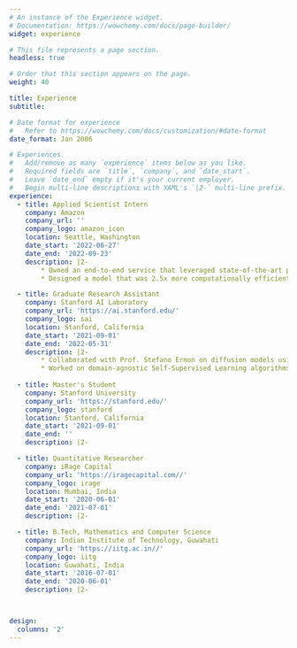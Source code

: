```yaml
---
# An instance of the Experience widget.
# Documentation: https://wowchemy.com/docs/page-builder/
widget: experience

# This file represents a page section.
headless: true

# Order that this section appears on the page.
weight: 40

title: Experience
subtitle:

# Date format for experience
#   Refer to https://wowchemy.com/docs/customization/#date-format
date_format: Jan 2006

# Experiences.
#   Add/remove as many `experience` items below as you like.
#   Required fields are `title`, `company`, and `date_start`.
#   Leave `date_end` empty if it's your current employer.
#   Begin multi-line descriptions with YAML's `|2-` multi-line prefix.
experience:
  - title: Applied Scientist Intern
    company: Amazon
    company_url: ''
    company_logo: amazon_icon
    location: Seattle, Washington
    date_start: '2022-06-27'
    date_end: '2022-09-23'
    description: |2-
        * Owned an end-to-end service that leveraged state-of-the-art permutation invariant Transformers and Graph Neural Networks to refine the knowledge graph that supports the Amazon Catalogue System.
        * Designed a model that was 2.5x more computationally efficient than the production model and achieved a significant gain on out-of-distribution tasks.

  - title: Graduate Research Assistant
    company: Stanford AI Laboratory
    company_url: 'https://ai.stanford.edu/'
    company_logo: sai
    location: Stanford, California
    date_start: '2021-09-01'
    date_end: '2022-05-31'
    description: |2-
        * Collaborated with Prof. Stefano Ermon on diffusion models using score matching for representation learning in JAX.
        * Worked on domain-agnostic Self-Supervised Learning algorithms in Pytorch.
  
  - title: Master's Student
    company: Stanford University
    company_url: 'https://stanford.edu/'
    company_logo: stanford
    location: Stanford, California
    date_start: '2021-09-01'
    date_end: ''
    description: |2-

  - title: Quantitative Researcher
    company: iRage Capital
    company_url: 'https://iragecapital.com//'
    company_logo: irage
    location: Mumbai, India
    date_start: '2020-06-01'
    date_end: '2021-07-01'
    description: |2-

  - title: B.Tech, Mathematics and Computer Science
    company: Indian Institute of Technology, Guwahati
    company_url: 'https://iitg.ac.in//'
    company_logo: iitg
    location: Guwahati, India
    date_start: '2016-07-01'
    date_end: '2020-06-01'
    description: |2-



design:
  columns: '2'
---
```

